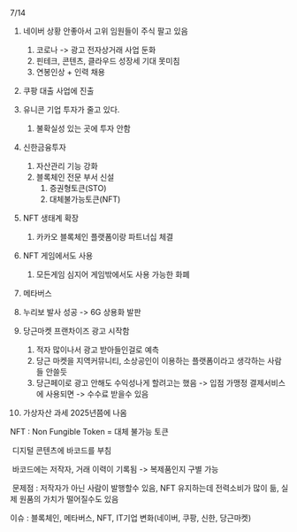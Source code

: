 7/14

1. 네이버 상황 안좋아서 고위 임원들이 주식 팔고 있음 
   1. 코로나 -> 광고 전자상거래 사업 둔화
   2. 핀테크, 콘텐츠, 클라우드 성장세 기대 못미침
   3. 연봉인상 + 인력 채용
2. 쿠팡 대출 사업에 진출
3. 유니콘 기업 투자가 줄고 있다.
   1. 불확실성 있는 곳에 투자 안함
4. 신한금융투자 
   1. 자산관리 기능 강화
   2. 블록체인 전문 부서 신설
      1. 증권형토큰(STO)
      2. 대체불가능토큰(NFT)
5. NFT 생태계 확장
   1. 카카오 블록체인 플랫폼이랑 파트너십 체결

6. NFT 게임에서도 사용
   1. 모든게임 심지어 게임밖에서도 사용 가능한 화폐
7. 메타버스
8. 누리보 발사 성공 -> 6G 상용화 발판
9. 당근마켓 프랜차이즈 광고 시작함
   1. 적자 많이나서 광고 받아들인걸로 예측
   2. 당근 마켓을 지역커뮤니티, 소상공인이 이용하는 플랫폼이라고 생각하는 사람들 안쓸듯
   3. 당근페이로 광고 안해도 수익성나게 할려고는 했음 -> 입점 가맹정 결제서비스에 사용되면 -> 수수료 받을수 있음

10. 가상자산 과세 2025년쯤에 나옴





NFT : Non Fungible Token = 대체 불가능 토큰

​		  디지털 콘텐츠에 바코드를 부침

​		  바코드에는 저작자, 거래 이력이 기록됨 -> 복제품인지 구별 가능

​		 문제점 : 저작자가 아닌 사람이 발행할수 있음, NFT 유지하는데 전력소비가 많이 듦, 실제 원품의 가치가 떨어질수도 있음



이슈 : 블록체인, 메타버스, NFT, IT기업 변화(네이버, 쿠팡, 신한, 당근마켓)
